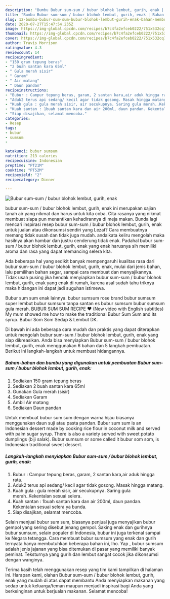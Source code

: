 ```yaml
---
description: "Bumbu Bubur sum-sum / bubur blohok lembut, gurih, enak | Bahan Membuat Bubur sum-sum / bubur blohok lembut, gurih, enak Yang Paling Enak"
title: "Bumbu Bubur sum-sum / bubur blohok lembut, gurih, enak | Bahan Membuat Bubur sum-sum / bubur blohok lembut, gurih, enak Yang Paling Enak"
slug: 12-bumbu-bubur-sum-sum-bubur-blohok-lembut-gurih-enak-bahan-membuat-bubur-sum-sum-bubur-blohok-lembut-gurih-enak-yang-paling-enak
date: 2020-07-27T15:47:54.235Z
image: https://img-global.cpcdn.com/recipes/b7c4fa2efceb0222/751x532cq70/bubur-sum-sum-bubur-blohok-lembut-gurih-enak-foto-resep-utama.jpg
thumbnail: https://img-global.cpcdn.com/recipes/b7c4fa2efceb0222/751x532cq70/bubur-sum-sum-bubur-blohok-lembut-gurih-enak-foto-resep-utama.jpg
cover: https://img-global.cpcdn.com/recipes/b7c4fa2efceb0222/751x532cq70/bubur-sum-sum-bubur-blohok-lembut-gurih-enak-foto-resep-utama.jpg
author: Travis Morrison
ratingvalue: 4.3
reviewcount: 14
recipeingredient:
- "150 gram tepung beras"
- "2 buah santan kara 65ml"
- " Gula merah sisir"
- " Garam"
- " Air matang"
- " Daun pandan"
recipeinstructions:
- "Bubur : Campur tepung beras, garam, 2 santan kara,air aduk hingga rata."
- "Aduk2 terus api sedang/ kecil agar tidak gosong. Masak hingga matang."
- "Kuah gula : gula merah sisir, air secukupnya. Saring gula merah..Kekentalan sesuai selera."
- "Kuah santan : 1buah santan kara dan air 200ml, daun pandan. Kekentalan sesuai selera ya bunda."
- "Siap disajikan, selamat mencoba."
categories:
- Resep
tags:
- bubur
- sumsum
- 

katakunci: bubur sumsum  
nutrition: 213 calories
recipecuisine: Indonesian
preptime: "PT21M"
cooktime: "PT52M"
recipeyield: "2"
recipecategory: Dinner

---
```



![Bubur sum-sum / bubur blohok lembut, gurih, enak](https://img-global.cpcdn.com/recipes/b7c4fa2efceb0222/751x532cq70/bubur-sum-sum-bubur-blohok-lembut-gurih-enak-foto-resep-utama.jpg)


bubur sum-sum / bubur blohok lembut, gurih, enak ini merupakan sajian tanah air yang nikmat dan harus untuk kita coba. Cita rasanya yang nikmat membuat siapa pun menantikan kehadirannya di meja makan.
Bunda lagi mencari inspirasi resep bubur sum-sum / bubur blohok lembut, gurih, enak untuk jualan atau dikonsumsi sendiri yang Lezat? Cara membuatnya memang tidak susah dan tidak juga mudah. andaikata keliru mengolah maka hasilnya akan hambar dan justru cenderung tidak enak. Padahal bubur sum-sum / bubur blohok lembut, gurih, enak yang enak harusnya sih memiliki aroma dan rasa yang dapat memancing selera kita.

Ada beberapa hal yang sedikit banyak mempengaruhi kualitas rasa dari bubur sum-sum / bubur blohok lembut, gurih, enak, mulai dari jenis bahan, lalu pemilihan bahan segar, sampai cara membuat dan menyajikannya. Tidak usah pusing jika hendak menyiapkan bubur sum-sum / bubur blohok lembut, gurih, enak yang enak di rumah, karena asal sudah tahu triknya maka hidangan ini dapat jadi suguhan istimewa.

Bubur sum sum enak lainnya. bubur sumsum rose brand bubur sumsum super lembut bubur sumsum tanpa santan es bubur sumsum bubur sumsum gula merah. BUBUR SUM SUM RECIPE ❤️ (New video with English subtitles) My mum showed me how to make the traditional Bubur Sum Sum and its syrup. Bubur Som Som Sedap &amp; Lembut DK.


Di bawah ini ada beberapa cara mudah dan praktis yang dapat diterapkan untuk mengolah bubur sum-sum / bubur blohok lembut, gurih, enak yang siap dikreasikan. Anda bisa menyiapkan Bubur sum-sum / bubur blohok lembut, gurih, enak menggunakan 6 bahan dan 5 langkah pembuatan. Berikut ini langkah-langkah untuk membuat hidangannya.

<!--inarticleads1-->

##### Bahan-bahan dan bumbu yang digunakan untuk pembuatan Bubur sum-sum / bubur blohok lembut, gurih, enak:

1. Sediakan 150 gram tepung beras
1. Sediakan 2 buah santan kara 65ml
1. Gunakan  Gula merah (sisir)
1. Sediakan  Garam
1. Ambil  Air matang
1. Sediakan  Daun pandan


Untuk membuat bubur sum sum dengan warna hijau biasanya menggunakan daun suji atau pasta pandan. Bubur sum sum is an Indonesian dessert made by cooking rice flour in coconut milk and served with palm sugar syrup. There is also a variety served with sweet potato dumplings (biji salak). Bubur sumsum or some called it bubur som som, is Indonesian traditional sweet dessert. 

<!--inarticleads2-->

##### Langkah-langkah menyiapkan Bubur sum-sum / bubur blohok lembut, gurih, enak:

1. Bubur : Campur tepung beras, garam, 2 santan kara,air aduk hingga rata.
1. Aduk2 terus api sedang/ kecil agar tidak gosong. Masak hingga matang.
1. Kuah gula : gula merah sisir, air secukupnya. Saring gula merah..Kekentalan sesuai selera.
1. Kuah santan : 1buah santan kara dan air 200ml, daun pandan. Kekentalan sesuai selera ya bunda.
1. Siap disajikan, selamat mencoba.


Selain menjual bubur sum sum, biasanya penjual juga menyajikan bubur gempol yang sering disebut jenang gempol. Saking enak dan gurihnya bubur sumsum, selain populer di Indonesia, bubur ini juga terkenal sampai ke Negara tetangga. Cara membuat bubur sumsum yang enak dan gurih ternyata hanya membutuhkan beberapa bahan ini, lho. Yap , bubur sumsum adalah jenis jajanan yang bisa ditemukan di pasar yang memiliki banyak peminat. Teksturnya yang gurih dan lembut sangat cocok jika dikonsumsi dengan wanginya. 

Terima kasih telah menggunakan resep yang tim kami tampilkan di halaman ini. Harapan kami, olahan Bubur sum-sum / bubur blohok lembut, gurih, enak yang mudah di atas dapat membantu Anda menyiapkan makanan yang sedap untuk keluarga/teman maupun menjadi inspirasi bagi Anda yang berkeinginan untuk berjualan makanan. Selamat mencoba!
